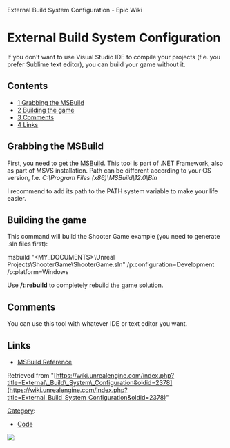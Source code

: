 External Build System Configuration - Epic Wiki                    

External Build System Configuration
===================================

If you don't want to use Visual Studio IDE to compile your projects (f.e. you prefer Sublime text editor), you can build your game without it.

  

Contents
--------

*   [1 Grabbing the MSBuild](#Grabbing_the_MSBuild)
*   [2 Building the game](#Building_the_game)
*   [3 Comments](#Comments)
*   [4 Links](#Links)

Grabbing the MSBuild
--------------------

First, you need to get the [MSBuild](http://msdn.microsoft.com/en-us/library/0k6kkbsd.aspx). This tool is part of .NET Framework, also as part of MSVS installation. Path can be different according to your OS version, f.e. _C:\\Program Files (x86)\\MSBuild\\12.0\\Bin_

I recommend to add its path to the PATH system variable to make your life easier.

  

Building the game
-----------------

This command will build the Shooter Game example (you need to generate .sln files first):

msbuild "<MY\_DOCUMENTS>\\Unreal Projects\\ShooterGame\\ShooterGame.sln" /p:configuration\=Development /p:platform\=Windows

Use **/t:rebuild** to completely rebuild the game solution.

  

Comments
--------

You can use this tool with whatever IDE or text editor you want.

  

Links
-----

*   [MSBuild Reference](http://msdn.microsoft.com/en-us/library/0k6kkbsd.aspx)

Retrieved from "[https://wiki.unrealengine.com/index.php?title=External\_Build\_System\_Configuration&oldid=2378](https://wiki.unrealengine.com/index.php?title=External_Build_System_Configuration&oldid=2378)"

[Category](/Special:Categories "Special:Categories"):

*   [Code](/Category:Code "Category:Code")

  ![](https://tracking.unrealengine.com/track.png)